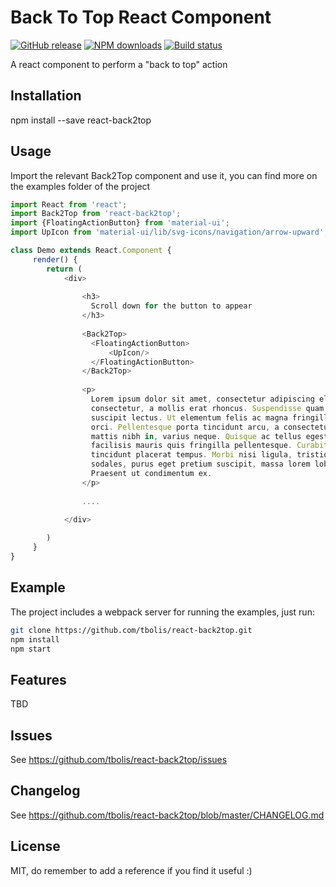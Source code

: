 #  Back To Top React Component

[![GitHub release][github-image]][github-url]
[![NPM downloads][downloads-image]][downloads-url]
[![Build status][travis-image]][travis-url]

A react component to perform a "back to top" action

##  Installation

npm install --save react-back2top

##  Usage

Import the relevant Back2Top component and use it, you can find more on the examples folder of the project

```javascript
import React from 'react';
import Back2Top from 'react-back2top';
import {FloatingActionButton} from 'material-ui';
import UpIcon from 'material-ui/lib/svg-icons/navigation/arrow-upward';

class Demo extends React.Component {
     render() {
        return (
            <div>
            
                <h3>
                  Scroll down for the button to appear
                </h3>
                
                <Back2Top>
                  <FloatingActionButton>
                      <UpIcon/>
                  </FloatingActionButton>
                </Back2Top>
                
                <p>
                  Lorem ipsum dolor sit amet, consectetur adipiscing elit. Duis consectetur turpis in arcu
                  consectetur, a mollis erat rhoncus. Suspendisse quam turpis, cursus et sapien dignissim, ornare
                  suscipit lectus. Ut elementum felis ac magna fringilla, a semper lacus commodo. Vivamus et vehicula
                  orci. Pellentesque porta tincidunt arcu, a consectetur risus maximus in. Aliquam at justo molestie,
                  mattis nibh in, varius neque. Quisque ac tellus egestas, malesuada tortor ut, luctus dolor. Sed
                  facilisis mauris quis fringilla pellentesque. Curabitur ullamcorper ut quam vel commodo. In
                  tincidunt placerat tempus. Morbi nisi ligula, tristique in lorem quis, blandit iaculis libero. Duis
                  sodales, purus eget pretium suscipit, massa lorem lobortis augue, in porta sem felis at lacus.
                  Praesent ut condimentum ex.
                </p>
                
                ....
                
            </div>

        )
     }
}

```

##  Example

The project includes a webpack server for running the examples, just run:

```sh
git clone https://github.com/tbolis/react-back2top.git
npm install
npm start
```

##  Features

TBD

## Issues

See https://github.com/tbolis/react-back2top/issues

## Changelog

See https://github.com/tbolis/react-back2top/blob/master/CHANGELOG.md

##  License

MIT, do remember to add a reference if you find it useful :)

[github-image]: https://img.shields.io/github/release/tbolis/react-back2top.svg
[github-url]: https://github.com/tbolis/react-back2top/releases
[npm-image]: https://img.shields.io/npm/v/react-back2top.svg?style=flat
[npm-url]: https://www.npmjs.com/package/react-back2top
[downloads-image]: https://img.shields.io/npm/dm/react-back2top.svg?style=flat
[downloads-url]: https://www.npmjs.com/package/react-back2top
[travis-image]: https://img.shields.io/travis/tbolis/react-back2top.svg?style=flat
[travis-url]: https://travis-ci.org/tbolis/react-back2top
